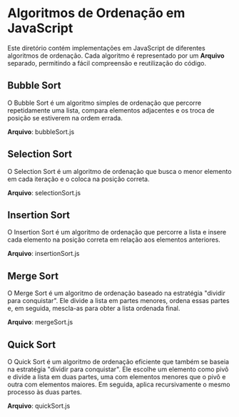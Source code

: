 # Algoritmos de Ordenação em JavaScript

Este diretório contém implementações em JavaScript de diferentes algoritmos de ordenação. Cada algoritmo é representado por um **Arquivo** separado, permitindo a fácil compreensão e reutilização do código.

## Bubble Sort

O Bubble Sort é um algoritmo simples de ordenação que percorre repetidamente uma lista, compara elementos adjacentes e os troca de posição se estiverem na ordem errada.

**Arquivo**: bubbleSort.js

## Selection Sort

O Selection Sort é um algoritmo de ordenação que busca o menor elemento em cada iteração e o coloca na posição correta.

**Arquivo**: selectionSort.js

## Insertion Sort

O Insertion Sort é um algoritmo de ordenação que percorre a lista e insere cada elemento na posição correta em relação aos elementos anteriores.

**Arquivo**: insertionSort.js

## Merge Sort

O Merge Sort é um algoritmo de ordenação baseado na estratégia "dividir para conquistar". Ele divide a lista em partes menores, ordena essas partes e, em seguida, mescla-as para obter a lista ordenada final.

**Arquivo**: mergeSort.js

## Quick Sort

O Quick Sort é um algoritmo de ordenação eficiente que também se baseia na estratégia "dividir para conquistar". Ele escolhe um elemento como pivô e divide a lista em duas partes, uma com elementos menores que o pivô e outra com elementos maiores. Em seguida, aplica recursivamente o mesmo processo às duas partes.

**Arquivo**: quickSort.js
